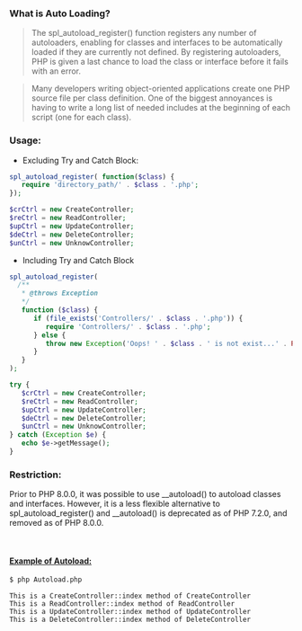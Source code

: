 ### What is Auto Loading?
> The spl_autoload_register() function registers any number of autoloaders, enabling for classes and interfaces to be automatically loaded if they are currently not defined. By registering autoloaders, PHP is given a last chance to load the class or interface before it fails with an error.

> Many developers writing object-oriented applications create one PHP source file per class definition. One of the biggest annoyances is having to write a long list of needed includes at the beginning of each script (one for each class).

### Usage:
- Excluding Try and Catch Block:
```php
spl_autoload_register( function($class) {
   require 'directory_path/' . $class . '.php';
});

$crCtrl = new CreateController;
$reCtrl = new ReadController;
$upCtrl = new UpdateController;
$deCtrl = new DeleteController;
$unCtrl = new UnknowController;
```

- Including Try and Catch Block
```php
spl_autoload_register(
  /**
   * @throws Exception
   */
   function ($class) {
      if (file_exists('Controllers/' . $class . '.php')) {
         require 'Controllers/' . $class . '.php';
      } else {
         throw new Exception('Oops! ' . $class . ' is not exist...' . PHP_EOL);
      }
   }
);

try {
   $crCtrl = new CreateController;
   $reCtrl = new ReadController;
   $upCtrl = new UpdateController;
   $deCtrl = new DeleteController;
   $unCtrl = new UnknowController;
} catch (Exception $e) {
   echo $e->getMessage();
}

```

### Restriction:
Prior to PHP 8.0.0, it was possible to use __autoload() to autoload classes and interfaces. However, it is a less flexible alternative to spl_autoload_register() and __autoload() is deprecated as of PHP 7.2.0, and removed as of PHP 8.0.0.

<br>

#### [Example of Autoload:](Autoload.php)
```bash
$ php Autoload.php
```

```text
This is a CreateController::index method of CreateController
This is a ReadController::index method of ReadController
This is a UpdateController::index method of UpdateController
This is a DeleteController::index method of DeleteController
```
